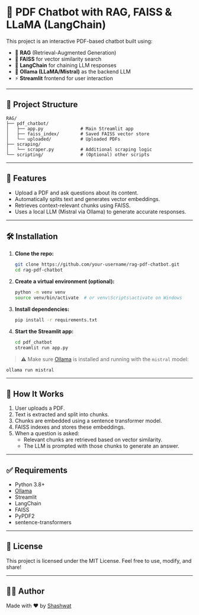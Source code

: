 # 🧠 PDF Chatbot with RAG, FAISS & LLaMA (LangChain)

This project is an interactive PDF-based chatbot built using:

- 🧠 **RAG** (Retrieval-Augmented Generation)
- 🧮 **FAISS** for vector similarity search
- 🧾 **LangChain** for chaining LLM responses
- 🤖 **Ollama (LLaMA/Mistral)** as the backend LLM
- ⚡ **Streamlit** frontend for user interaction

---

## 📂 Project Structure

```
RAG/
├── pdf_chatbot/
│   ├── app.py              # Main Streamlit app
│   ├── faiss_index/        # Saved FAISS vector store
│   └── uploaded/           # Uploaded PDFs
├── scraping/
│   └── scraper.py          # Additional scraping logic
└── scripting/              # (Optional) other scripts
```

---

## 🚀 Features

- Upload a PDF and ask questions about its content.
- Automatically splits text and generates vector embeddings.
- Retrieves context-relevant chunks using FAISS.
- Uses a local LLM (Mistral via Ollama) to generate accurate responses.

---

## 🛠️ Installation

1. **Clone the repo:**
   ```bash
   git clone https://github.com/your-username/rag-pdf-chatbot.git
   cd rag-pdf-chatbot
   ```

2. **Create a virtual environment (optional):**
   ```bash
   python -m venv venv
   source venv/bin/activate  # or venv\Scripts\activate on Windows
   ```

3. **Install dependencies:**
   ```bash
   pip install -r requirements.txt
   ```

4. **Start the Streamlit app:**
   ```bash
   cd pdf_chatbot
   streamlit run app.py
   ```

> ⚠️ Make sure [Ollama](https://ollama.com/) is installed and running with the `mistral` model:
```bash
ollama run mistral
```

---

## 🧠 How It Works

1. User uploads a PDF.
2. Text is extracted and split into chunks.
3. Chunks are embedded using a sentence transformer model.
4. FAISS indexes and stores these embeddings.
5. When a question is asked:
   - Relevant chunks are retrieved based on vector similarity.
   - The LLM is prompted with those chunks to generate an answer.

---

## ✅ Requirements

- Python 3.8+
- [Ollama](https://ollama.com/)
- Streamlit
- LangChain
- FAISS
- PyPDF2
- sentence-transformers

---

## 📄 License

This project is licensed under the MIT License. Feel free to use, modify, and share!

---

## 🙋‍♂️ Author

Made with ❤️ by [Shashwat](https://github.com/Shashwat1024)
